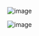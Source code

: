 
![image](https://github.com/AstroBesat-SoftW/Python/assets/128177174/b04c40d0-df83-4249-a7e0-b11a9c698785)

![image](https://github.com/AstroBesat-SoftW/Python/assets/128177174/13ce61d4-ad47-4ff0-a238-89e9f9928a26)


